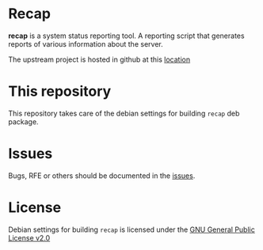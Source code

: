 # Recap

**recap** is a system status reporting tool. A reporting script that generates reports of various information about the server.

The upstream project is hosted in github at this [location](https://github.com/rackerlabs/recap)

# This repository

This repository takes care of the debian settings for building `recap` deb package.

# Issues

Bugs, RFE or others should be documented in the [issues](https://github.com/raxpkg/recap/issues).

# License

Debian settings for building `recap` is licensed under the [GNU General Public License v2.0](https://raw.githubusercontent.com/raxpkg/recap/master/LICENSE)
